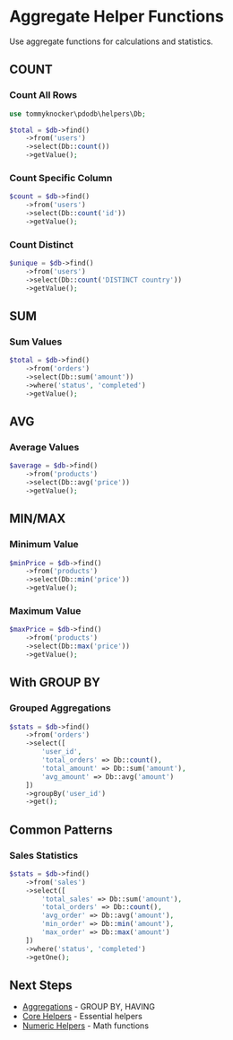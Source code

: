 # Aggregate Helper Functions

Use aggregate functions for calculations and statistics.

## COUNT

### Count All Rows

```php
use tommyknocker\pdodb\helpers\Db;

$total = $db->find()
    ->from('users')
    ->select(Db::count())
    ->getValue();
```

### Count Specific Column

```php
$count = $db->find()
    ->from('users')
    ->select(Db::count('id'))
    ->getValue();
```

### Count Distinct

```php
$unique = $db->find()
    ->from('users')
    ->select(Db::count('DISTINCT country'))
    ->getValue();
```

## SUM

### Sum Values

```php
$total = $db->find()
    ->from('orders')
    ->select(Db::sum('amount'))
    ->where('status', 'completed')
    ->getValue();
```

## AVG

### Average Values

```php
$average = $db->find()
    ->from('products')
    ->select(Db::avg('price'))
    ->getValue();
```

## MIN/MAX

### Minimum Value

```php
$minPrice = $db->find()
    ->from('products')
    ->select(Db::min('price'))
    ->getValue();
```

### Maximum Value

```php
$maxPrice = $db->find()
    ->from('products')
    ->select(Db::max('price'))
    ->getValue();
```

## With GROUP BY

### Grouped Aggregations

```php
$stats = $db->find()
    ->from('orders')
    ->select([
        'user_id',
        'total_orders' => Db::count(),
        'total_amount' => Db::sum('amount'),
        'avg_amount' => Db::avg('amount')
    ])
    ->groupBy('user_id')
    ->get();
```

## Common Patterns

### Sales Statistics

```php
$stats = $db->find()
    ->from('sales')
    ->select([
        'total_sales' => Db::sum('amount'),
        'total_orders' => Db::count(),
        'avg_order' => Db::avg('amount'),
        'min_order' => Db::min('amount'),
        'max_order' => Db::max('amount')
    ])
    ->where('status', 'completed')
    ->getOne();
```

## Next Steps

- [Aggregations](../03-query-builder/aggregations.md) - GROUP BY, HAVING
- [Core Helpers](core-helpers.md) - Essential helpers
- [Numeric Helpers](numeric-helpers.md) - Math functions
